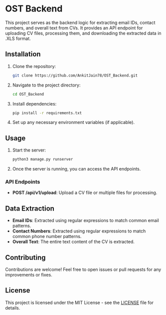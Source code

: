 # OST Backend

This project serves as the backend logic for extracting email IDs, contact numbers, and overall text from CVs. It provides an API endpoint for uploading CV files, processing them, and downloading the extracted data in .XLS format.

## Installation

1. Clone the repository:

   ```bash
   git clone https://github.com/AnkitJain78/OST_Backend.git
   ```

2. Navigate to the project directory:

   ```bash
   cd OST_Backend
   ```

3. Install dependencies:

   ```bash
   pip install -r requirements.txt
   ```

4. Set up any necessary environment variables (if applicable).

## Usage

1. Start the server:

   ```bash
   python3 manage.py runserver
   ```

2. Once the server is running, you can access the API endpoints.

### API Endpoints

- **POST /api/v1/upload**: Upload a CV file or multiple files for processing.

## Data Extraction

- **Email IDs**: Extracted using regular expressions to match common email patterns.
- **Contact Numbers**: Extracted using regular expressions to match common phone number patterns.
- **Overall Text**: The entire text content of the CV is extracted.

## Contributing

Contributions are welcome! Feel free to open issues or pull requests for any improvements or fixes.

## License

This project is licensed under the MIT License - see the [LICENSE](LICENSE) file for details.
